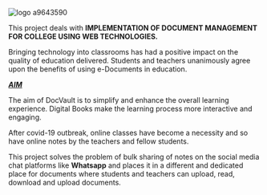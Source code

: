 
![logo a9643590](https://user-images.githubusercontent.com/71083692/161287162-d3ccf5a1-07b0-495a-860d-24ef87260a3c.png)

This project deals with <strong>IMPLEMENTATION OF DOCUMENT MANAGEMENT FOR COLLEGE USING WEB TECHNOLOGIES.</strong>

Bringing technology into classrooms has had a positive impact on the quality of education delivered. 
Students and teachers unanimously agree upon the benefits of using e-Documents in education. 

<u><b><i>AIM</b></i></u>

The aim of DocVault is to simplify and enhance the overall learning experience. Digital Books make the learning process more interactive and engaging.

After covid-19 outbreak, online classes have become a necessity and so have online notes by the teachers and fellow students. 

This project solves the problem of bulk sharing of notes on the social media chat platforms like <b>Whatsapp</b> and places it in a different and dedicated place for documents where students and teachers can upload, read, download and upload documents.
